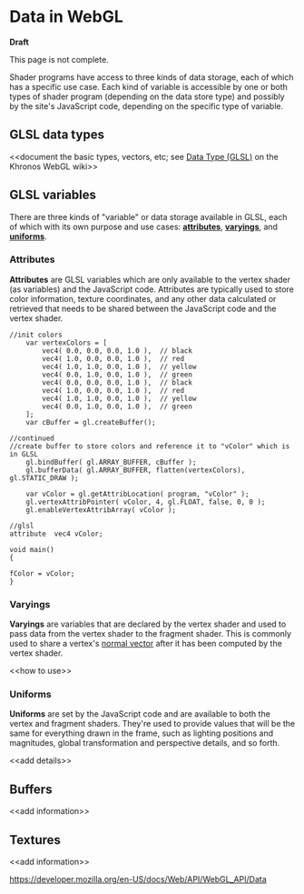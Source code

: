 Data in WebGL
=============

**Draft**

This page is not complete.

Shader programs have access to three kinds of data storage, each of which has a specific use case. Each kind of variable is accessible by one or both types of shader program (depending on the data store type) and possibly by the site's JavaScript code, depending on the specific type of variable.

GLSL data types
---------------

&lt;&lt;document the basic types, vectors, etc; see [Data Type (GLSL)](https://www.khronos.org/opengl/wiki/Data_Type_(GLSL)) on the Khronos WebGL wiki&gt;&gt;

GLSL variables
--------------

There are three kinds of "variable" or data storage available in GLSL, each of which with its own purpose and use cases: **[attributes](#attributes)**, **[varyings](#varyings)**, and **[uniforms](#uniforms)**.

### Attributes

**Attributes** are GLSL variables which are only available to the vertex shader (as variables) and the JavaScript code. Attributes are typically used to store color information, texture coordinates, and any other data calculated or retrieved that needs to be shared between the JavaScript code and the vertex shader.

    //init colors
        var vertexColors = [
            vec4( 0.0, 0.0, 0.0, 1.0 ),  // black
            vec4( 1.0, 0.0, 0.0, 1.0 ),  // red
            vec4( 1.0, 1.0, 0.0, 1.0 ),  // yellow
            vec4( 0.0, 1.0, 0.0, 1.0 ),  // green
            vec4( 0.0, 0.0, 0.0, 1.0 ),  // black
            vec4( 1.0, 0.0, 0.0, 1.0 ),  // red
            vec4( 1.0, 1.0, 0.0, 1.0 ),  // yellow
            vec4( 0.0, 1.0, 0.0, 1.0 ),  // green
        ];
        var cBuffer = gl.createBuffer();

    //continued
    //create buffer to store colors and reference it to "vColor" which is in GLSL
        gl.bindBuffer( gl.ARRAY_BUFFER, cBuffer );
        gl.bufferData( gl.ARRAY_BUFFER, flatten(vertexColors), gl.STATIC_DRAW );

        var vColor = gl.getAttribLocation( program, "vColor" );
        gl.vertexAttribPointer( vColor, 4, gl.FLOAT, false, 0, 0 );
        gl.enableVertexAttribArray( vColor );

    //glsl
    attribute  vec4 vColor;

    void main()
    {

    fColor = vColor;
    }

### Varyings

**Varyings** are variables that are declared by the vertex shader and used to pass data from the vertex shader to the fragment shader. This is commonly used to share a vertex's [normal vector](https://en.wikipedia.org/wiki/Normal_(geometry)) after it has been computed by the vertex shader.

&lt;&lt;how to use&gt;&gt;

### Uniforms

**Uniforms** are set by the JavaScript code and are available to both the vertex and fragment shaders. They're used to provide values that will be the same for everything drawn in the frame, such as lighting positions and magnitudes, global transformation and perspective details, and so forth.

&lt;&lt;add details&gt;&gt;

Buffers
-------

&lt;&lt;add information&gt;&gt;

Textures
--------

&lt;&lt;add information&gt;&gt;

<a href="https://developer.mozilla.org/en-US/docs/Web/API/WebGL_API/Data" class="_attribution-link">https://developer.mozilla.org/en-US/docs/Web/API/WebGL_API/Data</a>
